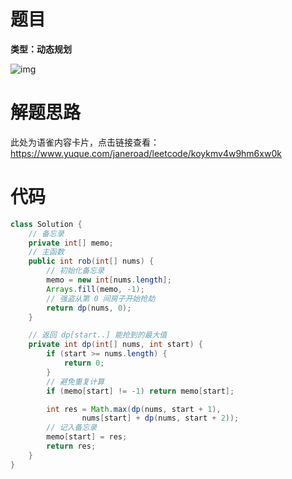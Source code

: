 # 题目

**类型：动态规划**



![img](https://cdn.nlark.com/yuque/0/2023/png/2941598/1672654665868-ac33e905-7c9c-45fb-a0f4-10a3cbe26a2b.png)

# 解题思路

此处为语雀内容卡片，点击链接查看：https://www.yuque.com/janeroad/leetcode/koykmv4w9hm6xw0k

# 代码

```java
class Solution {
    // 备忘录
    private int[] memo;
    // 主函数
    public int rob(int[] nums) {
        // 初始化备忘录
        memo = new int[nums.length];
        Arrays.fill(memo, -1);
        // 强盗从第 0 间房子开始抢劫
        return dp(nums, 0);
    }

    // 返回 dp[start..] 能抢到的最大值
    private int dp(int[] nums, int start) {
        if (start >= nums.length) {
            return 0;
        }
        // 避免重复计算
        if (memo[start] != -1) return memo[start];

        int res = Math.max(dp(nums, start + 1),
                nums[start] + dp(nums, start + 2));
        // 记入备忘录
        memo[start] = res;
        return res;
    }
}
```